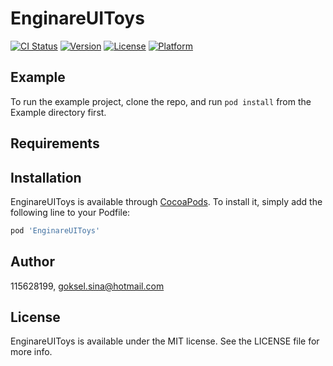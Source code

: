 # EnginareUIToys

[![CI Status](https://img.shields.io/travis/115628199/EnginareUIToys.svg?style=flat)](https://travis-ci.org/115628199/EnginareUIToys)
[![Version](https://img.shields.io/cocoapods/v/EnginareUIToys.svg?style=flat)](https://cocoapods.org/pods/EnginareUIToys)
[![License](https://img.shields.io/cocoapods/l/EnginareUIToys.svg?style=flat)](https://cocoapods.org/pods/EnginareUIToys)
[![Platform](https://img.shields.io/cocoapods/p/EnginareUIToys.svg?style=flat)](https://cocoapods.org/pods/EnginareUIToys)

## Example

To run the example project, clone the repo, and run `pod install` from the Example directory first.

## Requirements

## Installation

EnginareUIToys is available through [CocoaPods](https://cocoapods.org). To install
it, simply add the following line to your Podfile:

```ruby
pod 'EnginareUIToys'
```

## Author

115628199, goksel.sina@hotmail.com

## License

EnginareUIToys is available under the MIT license. See the LICENSE file for more info.
